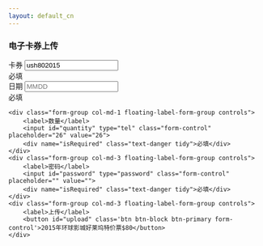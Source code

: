 ```yaml
---
layout: default_cn
---
```


<section class='container'>
<h3>电子卡券上传</h3>
<div class="row control-group">
    <div class="form-group col-md-2 floating-label-form-group controls">
        <label>卡券</label>
        <input id="id" type="text" class="form-control" placeholder="ush802015" value="ush802015">
        <div name="isRequired" class="text-danger tidy">必填</div>
    </div>
    <div class="form-group col-md-2 floating-label-form-group controls">
        <label>日期</label>
        <input id="date" type="tel" class="form-control" placeholder="MMDD" value="">
        <div name="isRequired" class="text-danger tidy">必填</div>
    </div>

    <div class="form-group col-md-1 floating-label-form-group controls">
        <label>数量</label>
        <input id="quantity" type="tel" class="form-control" placeholder="26" value="26">
        <div name="isRequired" class="text-danger tidy">必填</div>
	</div>
    <div class="form-group col-md-3 floating-label-form-group controls">
        <label>密码</label>
        <input id="password" type="password" class="form-control" placeholder="" value="">
        <div name="isRequired" class="text-danger tidy">必填</div>
	</div>
    <div class="form-group col-md-3 floating-label-form-group controls">
        <label>上传</label>
		<button id="upload" class='btn btn-block btn-primary form-control'>2015年环球影城好莱坞特价票$80</button>
	</div>
</div>
</section>

<script>
	$('#upload').click(function(){
		var id = $('#id').val();
		var date = $('#date').val();
		var quantity = $('#quantity').val();
		var password = $('#password').val();
		if(!(id && date && quantity && password)){
			alert('missing field');
			return;
		}
		var files = [];
		for(var i = 1;i<=quantity;i++){
			var file = id+date+i+'.pdf';
			files.push(file);
			console.log(file);
		}
		var item = {id:'ush802015',files:files,password:password};
		console.log(item);
		$.ajax({
		    type: "POST",
		    url: "https://008.io/transaction/uploadTickets",
		    // The key needs to match your method's input parameter (case-sensitive).
		    data: JSON.stringify(item),
		    success: function(data){alert(data);},
		    failure: function(errMsg) {
		        alert(errMsg);
		    }
		});
	});

</script>